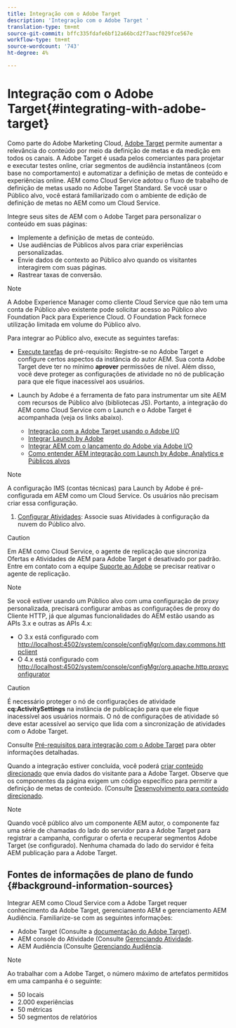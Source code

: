 ```yaml
---
title: Integração com o Adobe Target
description: 'Integração com o Adobe Target '
translation-type: tm+mt
source-git-commit: bffc335fdafe6bf12a66bcd2f7aacf029fce567e
workflow-type: tm+mt
source-wordcount: '743'
ht-degree: 4%

---
```



# Integração com o Adobe Target{#integrating-with-adobe-target}

Como parte do Adobe Marketing Cloud, [Adobe Target](http://www.adobe.com/solutions/testing-targeting/testandtarget.html) permite aumentar a relevância do conteúdo por meio da definição de metas e da medição em todos os canais. A Adobe Target é usada pelos comerciantes para projetar e executar testes online, criar segmentos de audiência instantâneos (com base no comportamento) e automatizar a definição de metas de conteúdo e experiências online. AEM como Cloud Service adotou o fluxo de trabalho de definição de metas usado no Adobe Target Standard. Se você usar o Público alvo, você estará familiarizado com o ambiente de edição de definição de metas no AEM como um Cloud Service.

Integre seus sites de AEM com o Adobe Target para personalizar o conteúdo em suas páginas:

* Implemente a definição de metas de conteúdo.
* Use audiências de Públicos alvos para criar experiências personalizadas.
* Envie dados de contexto ao Público alvo quando os visitantes interagirem com suas páginas.
* Rastrear taxas de conversão.

>[!NOTE]
>
>A Adobe Experience Manager como cliente Cloud Service que não tem uma conta de Público alvo existente pode solicitar acesso ao Público alvo Foundation Pack para Experience Cloud.  O Foundation Pack fornece utilização limitada em volume do Público alvo.


Para integrar ao Público alvo, execute as seguintes tarefas:

* [Execute tarefas](https://docs.adobe.com/content/help/en/experience-manager-65/administering/integration/target-requirements.html) de pré-requisito: Registre-se no Adobe Target e configure certos aspectos da instância do autor AEM. Sua conta Adobe Target deve ter no mínimo **aprover** permissões de nível. Além disso, você deve proteger as configurações de atividade no nó de publicação para que ele fique inacessível aos usuários.

* Launch by Adobe é a ferramenta de fato para instrumentar um site AEM com recursos de Público alvo (bibliotecas JS). Portanto, a integração do AEM como Cloud Service com o Launch e o Adobe Target é acompanhada (veja os links abaixo).

   * [Integração com a Adobe Target usando o Adobe I/O](https://docs.adobe.com/content/help/en/experience-manager-65/administering/integration/integration-ims-adobe-io.html)
   * [Integrar Launch by Adobe](https://docs.adobe.com/content/help/en/experience-manager-learn/sites/integrations/adobe-launch-integration-tutorial-understand.html)
   * [Integrar AEM com o lançamento do Adobe via Adobe I/O](https://helpx.adobe.com/experience-manager/using/aem_launch_adobeio_integration.html)
   * [Como entender AEM integração com Launch by Adobe, Analytics e Públicos alvos](https://helpx.adobe.com/experience-manager/kt/integration/using/aem-launch-integration-tutorial-understand.html)

>[!NOTE]
>
>A configuração IMS (contas técnicas) para Launch by Adobe é pré-configurada em AEM como um Cloud Service. Os usuários não precisam criar essa configuração.

1. [Configurar Atividades](https://docs.adobe.com/content/help/en/experience-manager-65/authoring/personalization/activitylib.html): Associe suas Atividades à configuração da nuvem do Público alvo.

>[!CAUTION]
>
>Em AEM como Cloud Service, o agente de replicação que sincroniza Ofertas e Atividades de AEM para Adobe Target é desativado por padrão. Entre em contato com a equipe [Suporte ao Adobe](https://helpx.adobe.com/contact/enterprise-support.ec.html#experience-manager) se precisar reativar o agente de replicação.

>[!NOTE]
>
>Se você estiver usando um Público alvo com uma configuração de proxy personalizada, precisará configurar ambas as configurações de proxy do Cliente HTTP, já que algumas funcionalidades do AEM estão usando as APIs 3.x e outras as APIs 4.x:
>
>* O 3.x está configurado com [http://localhost:4502/system/console/configMgr/com.day.commons.httpclient](http://localhost:4502/system/console/configMgr/com.day.commons.httpclient)
>* O 4.x está configurado com [http://localhost:4502/system/console/configMgr/org.apache.http.proxyconfigurator](http://localhost:4502/system/console/configMgr/org.apache.http.proxyconfigurator)
>



>[!CAUTION]
>
>É necessário proteger o nó de configurações de atividade **cq:ActivitySettings** na instância de publicação para que ele fique inacessível aos usuários normais. O nó de configurações de atividade só deve estar acessível ao serviço que lida com a sincronização de atividades com o Adobe Target.
>
>Consulte [Pré-requisitos para integração com o Adobe Target](https://docs.adobe.com/content/help/en/experience-manager-65/administering/integration/target-requirements.html#securing-the-activity-settings-node) para obter informações detalhadas.

Quando a integração estiver concluída, você poderá [criar conteúdo direcionado](https://docs.adobe.com/content/help/en/experience-manager-65/authoring/personalization/content-targeting-touch.html) que envia dados do visitante para a Adobe Target. Observe que os componentes da página exigem um código específico para permitir a definição de metas de conteúdo. (Consulte [Desenvolvimento para conteúdo direcionado](https://docs.adobe.com/content/help/en/experience-manager-65/developing/personlization/target.html).

>[!NOTE]
>
>Quando você público alvo um componente AEM autor, o componente faz uma série de chamadas do lado do servidor para a Adobe Target para registrar a campanha, configurar o oferta e recuperar segmentos Adobe Target (se configurado). Nenhuma chamada do lado do servidor é feita AEM publicação para a Adobe Target.

## Fontes de informações de plano de fundo {#background-information-sources}

Integrar AEM como Cloud Service com a Adobe Target requer conhecimento da Adobe Target, gerenciamento AEM e gerenciamento AEM Audiência. Familiarize-se com as seguintes informações:

* Adobe Target (Consulte a [documentação do Adobe Target](https://docs.adobe.com/content/help/en/target/using/target-home.html)).
* AEM console do Atividade (Consulte [Gerenciando Atividade](https://docs.adobe.com/content/help/en/experience-manager-65/authoring/personalization/activitylib.html).
* AEM Audiência (Consulte [Gerenciando Audiência](https://docs.adobe.com/content/help/en/experience-manager-65/authoring/personalization/managing-audiences.html).

>[!NOTE]
>
>Ao trabalhar com a Adobe Target, o número máximo de artefatos permitidos em uma campanha é o seguinte:
>
>* 50 locais
>* 2.000 experiências
>* 50 métricas
>* 50 segmentos de relatórios
>


